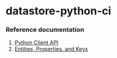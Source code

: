 # datastore-python-ci

### Reference documentation

1. [Python Client API](https://googleapis.dev/python/datastore/latest/client.html)
2. [Entities, Properties, and Keys](https://cloud.google.com/datastore/docs/concepts/entities)
